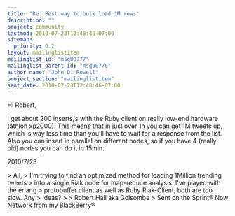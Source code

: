 ```yaml
---
title: "Re: Best way to bulk load 1M rows"
description: ""
project: community
lastmod: 2010-07-23T12:48:46-07:00
sitemap:
  priority: 0.2
layout: mailinglistitem
mailinglist_id: "msg00777"
mailinglist_parent_id: "msg00776"
author_name: "John D. Rowell"
project_section: "mailinglistitem"
sent_date: 2010-07-23T12:48:46-07:00
---
```



Hi Robert,

I get about 200 inserts/s with the Ruby client on really low-end hardware
(athlon xp2000). This means that in just over 1h you can get 1M tweets up,
which is way less time than you'll have to wait for a response from the
list. Also you can insert in parallel on different nodes, so if you have 4
(really old) nodes you can do it in 15min.

2010/7/23 

&gt; All,
&gt; I'm trying to find an optimized method for loading 1Million trending tweets
&gt; into a single Riak node for map-reduce analysis. I've played with the erlang
&gt; protobuffer client as well as Ruby Riak-Client, both are too slow. Any
&gt; ideas?
&gt;
&gt; Robert Hall aka Golsombe
&gt; Sent on the Sprint® Now Network from my BlackBerry®

